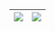 |<a href="https://s757129.github.io"><img src="https://github-readme-stats.vercel.app/api?username=s757129&hide_title=true&hide_border=true&show_icons=true&include_all_commits=true&count_private=true&locale=cn" /></a>|<a href="https://s757129.github.io"><img src="https://github-readme-stats.vercel.app/api/top-langs/?username=s757129&hide_title=true&hide_border=true&layout=compact&locale=cn" /></a>|
|:---:|:---:|
